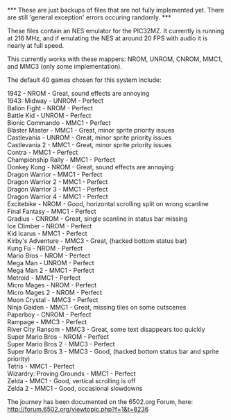 *** These are just backups of files that are not fully implemented yet.  There are still 'general exception' errors occuring randomly. ***

These files contain an NES emulator for the PIC32MZ.  It currently is running at 216 MHz, and if emulating the NES at around 20 FPS with audio it is nearly at full speed.

This currently works with these mappers: NROM, UNROM, CNROM, MMC1, and MMC3 (only some implementation).

The default 40 games chosen for this system include:

1942 - NROM - Great, sound effects are annoying<br>
1943: Midway - UNROM - Perfect<br>
Ballon Fight - NROM - Perfect<br>
Battle Kid - UNROM - Perfect<br>
Bionic Commando - MMC1 - Perfect<br>
Blaster Master - MMC1 - Great, minor sprite priority issues<br>
Castlevania - UNROM - Great, minor sprite priority issues<br>
Castlevania 2 - MMC1 - Great, minor sprite priority issues<br>
Contra - MMC1 - Perfect<br>
Championship Rally - MMC1 - Perfect<br>
Donkey Kong - NROM - Great, sound effects are annoying<br>
Dragon Warrior - MMC1 - Perfect<br>
Dragon Warrior 2 - MMC1 - Perfect<br>
Dragon Warrior 3 - MMC1 - Perfect<br>
Dragon Warrior 4 - MMC1 - Perfect<br>
Excitebike - NROM - Good, horizontal scrolling split on wrong scanline<br>
Final Fantasy - MMC1 - Perfect<br>
Gradius - CNROM - Great, single scanline in status bar missing<br>
Ice Climber - NROM - Perfect<br>
Kid Icarus - MMC1 - Perfect<br>
Kirby's Adventure - MMC3 - Great, (hacked bottom status bar)<br>
Kung Fu - NROM - Perfect<br>
Mario Bros - NROM - Perfect<br>
Mega Man - UNROM - Perfect<br>
Mega Man 2 - MMC1 - Perfect<br>
Metroid - MMC1 - Perfect<br>
Micro Mages - NROM - Perfect<br>
Micro Mages 2 - NROM - Perfect<br>
Moon Crystal - MMC3 - Perfect<br>
Ninja Gaiden - MMC1 - Great, missing tiles on some cutscenes<br>
Paperboy - CNROM - Perfect<br>
Rampage - MMC3 - Perfect<br>
River City Ransom - MMC3 - Great, some text disappears too quickly<br>
Super Mario Bros - NROM - Perfect<br>
Super Mario Bros 2 - MMC3 - Perfect<br>
Super Mario Bros 3 - MMC3 - Good, (hacked bottom status bar and sprite priority)<br>
Tetris - MMC1 - Perfect<br>
Wizardry: Proving Grounds - MMC1 - Perfect<br>
Zelda - MMC1 - Good, vertical scrolling is off<br>
Zelda 2 - MMC1 - Good, occasional slowdowns<br>

The journey has been documented on the 6502.org Forum, here: http://forum.6502.org/viewtopic.php?f=1&t=8236

